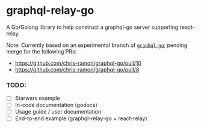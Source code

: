 # graphql-relay-go

A Go/Golang library to help construct a graphql-go server supporting react-relay.

Note: Currently based on an experimental branch of [`graphql-go`](https://github.com/chris-ramon/graphql-go); pending merge for the following PRs:
- https://github.com/chris-ramon/graphql-go/pull/10
- https://github.com/chris-ramon/graphql-go/pull/8


### TODO:
- [ ] Starwars example
- [ ] In-code documentation (godocs)
- [ ] Usage guide / user documentation
- [ ] End-to-end example (graphql-relay-go + react-relay)
